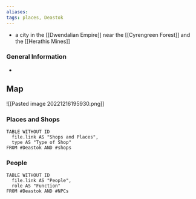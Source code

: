 ```yaml
---
aliases: 
tags: places, Deastok
---
```


- a city in the [[Dwendalian Empire]] near the [[Cyrengreen Forest]] and the [[Herathis Mines]]

### General Information
- 

## Map
![[Pasted image 20221216195930.png]]


### Places and Shops

```dataview
TABLE WITHOUT ID
  file.link AS "Shops and Places",
  type AS "Type of Shop"
FROM #Deastok AND #shops 
```


### People

```dataview
TABLE WITHOUT ID
  file.link AS "People",
  role AS "Function"
FROM #Deastok AND #NPCs 
```